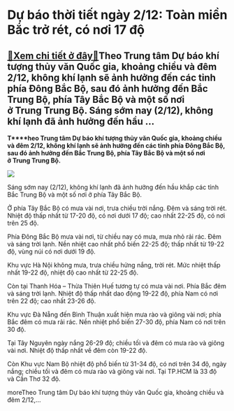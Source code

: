 Dự báo thời tiết ngày 2/12: Toàn miền Bắc trở rét, có nơi 17 độ
===============================================================

[:gift:Xem chi tiết ở đây:gift:](https://hddtvn.com/du-bao-thoi-tiet-ngay-2-12-toan-mien-bac-tro-ret-co-noi-17-do/)Theo Trung tâm Dự báo khí tượng thủy văn Quốc gia, khoảng chiều và đêm 2/12, không khí lạnh sẽ ảnh hưởng đến các tỉnh phía Đông Bắc Bộ, sau đó ảnh hưởng đến Bắc Trung Bộ, phía Tây Bắc Bộ và một số nơi ở Trung Trung Bộ. Sáng sớm nay (2/12), không khí lạnh đã ảnh hưởng đến hầu …
-------------------------------------------------------------------------------------------------------------------------------------------------------------------------------------------------------------------------------------------------------------------------------------

**T****heo Trung tâm Dự báo khí tượng thủy văn Quốc gia, khoảng chiều và đêm 2/12, không khí lạnh sẽ ảnh hưởng đến các tỉnh phía Đông Bắc Bộ, sau đó ảnh hưởng đến Bắc Trung Bộ, phía Tây Bắc Bộ và một số nơi ở Trung Trung Bộ.**


![](https://hddtvn.com/wp-content/uploads/2021/01/photo-1-1542716227482288635419-crop-15427162566581161591722.jpg)


Sáng sớm nay (2/12), không khí lạnh đã ảnh hưởng đến hầu khắp các tỉnh Bắc Trung Bộ và một số nơi ở phía Tây Bắc Bộ.


Ở phía Tây Bắc Bộ có mưa vài nơi, trưa chiều trời nắng. Đêm và sáng trời rét. Nhiệt độ thấp nhất từ 17-20 độ, có nơi dưới 17 độ; cao nhất 22-25 độ, có nơi trên 25 độ.


Phía Đông Bắc Bộ mưa vài nơi, từ chiều nay có mưa, mưa nhỏ rải rác. Đêm và sáng trời lạnh. Nền nhiệt cao nhất phổ biến 22-25 độ; thấp nhất từ 19-22 độ, vùng núi có nơi dưới 19 độ.


Khu vực Hà Nội không mưa, trưa chiều hửng nắng, trời rét. Mức nhiệt thấp nhất 19-22 độ, nhiệt độ cao nhất từ 22-25 độ.


Còn tại Thanh Hóa – Thừa Thiên Huế tương tự có mưa vài nơi. Phía Bắc đêm và sáng trời lạnh. Nhiệt độ thấp nhất dao động 19-22 độ, phía Nam có nơi trên 22 độ; cao nhất 23-26 độ.


Khu vực Đà Nẵng đến Bình Thuận xuất hiện mưa rào và giông vài nơi; phía Bắc đêm có mưa rải rác. Nền nhiệt phổ biến 27-30 độ, phía Nam có nơi trên 30 độ.


Tại Tây Nguyên ngày nắng 26-29 độ; chiều tối và đêm có mưa rào và giông vài nơi. Nhiệt độ thấp nhất về đêm còn 19-22 độ.


Còn Khu vực Nam Bộ nhiệt độ phổ biến từ 31-34 độ, có nơi trên 34 độ, ngày nắng; chiều tối và đêm có mưa rào và giông vài nơi. Tại TP.HCM là 33 độ và Cần Thơ 32 độ.



moreTheo Trung tâm Dự báo khí tượng thủy văn Quốc gia, khoảng chiều và đêm 2/12,…


